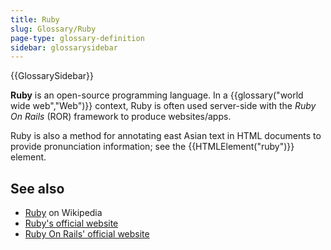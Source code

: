 ```yaml
---
title: Ruby
slug: Glossary/Ruby
page-type: glossary-definition
sidebar: glossarysidebar
---
```


{{GlossarySidebar}}

**Ruby** is an open-source programming language. In a {{glossary("world wide web","Web")}} context, Ruby is often used server-side with the _Ruby On Rails_ (ROR) framework to produce websites/apps.

Ruby is also a method for annotating east Asian text in HTML documents to provide pronunciation information; see the {{HTMLElement("ruby")}} element.

## See also

- [Ruby](https://en.wikipedia.org/wiki/Ruby_%28programming_language%29) on Wikipedia
- [Ruby's official website](https://www.ruby-lang.org)
- [Ruby On Rails' official website](https://rubyonrails.org/)

